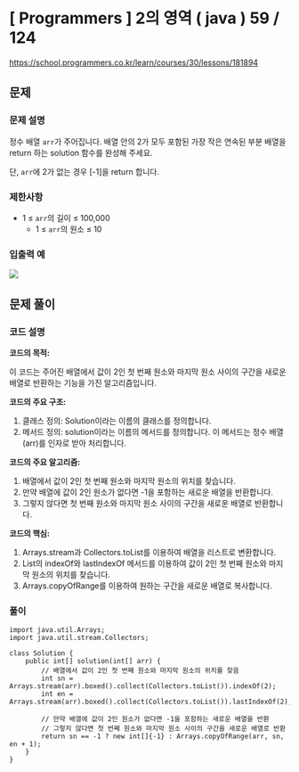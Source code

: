 # [ Programmers ] 2의 영역 ( java ) 59 / 124
https://school.programmers.co.kr/learn/courses/30/lessons/181894

## 문제 
### 문제 설명
정수 배열 `arr`가 주어집니다. 배열 안의 2가 모두 포함된 가장 작은 연속된 부분 배열을 return 하는 solution 함수를 완성해 주세요.

단, `arr`에 2가 없는 경우 [-1]을 return 합니다.
### 제한사항
- 1 ≤ `arr`의 길이 ≤ 100,000
    - 1 ≤ `arr`의 원소 ≤ 10

### 입출력 예
![](https://i.imgur.com/QRbu1dl.png)

## 문제 풀이
### 코드 설명

**코드의 목적:**

이 코드는 주어진 배열에서 값이 2인 첫 번째 원소와 마지막 원소 사이의 구간을 새로운 배열로 반환하는 기능을 가진 알고리즘입니다.

**코드의 주요 구조:**

1. 클래스 정의: Solution이라는 이름의 클래스를 정의합니다.
2. 메서드 정의: solution이라는 이름의 메서드를 정의합니다. 이 메서드는 정수 배열(arr)를 인자로 받아 처리합니다.

**코드의 주요 알고리즘:**

1. 배열에서 값이 2인 첫 번째 원소와 마지막 원소의 위치를 찾습니다.
2. 만약 배열에 값이 2인 원소가 없다면 -1을 포함하는 새로운 배열을 반환합니다.
3. 그렇지 않다면 첫 번째 원소와 마지막 원소 사이의 구간을 새로운 배열로 반환합니다.

**코드의 핵심:**

1. Arrays.stream과 Collectors.toList를 이용하여 배열을 리스트로 변환합니다.
2. List의 indexOf와 lastIndexOf 메서드를 이용하여 값이 2인 첫 번째 원소와 마지막 원소의 위치를 찾습니다.
3. Arrays.copyOfRange를 이용하여 원하는 구간을 새로운 배열로 복사합니다.

### 풀이
```
import java.util.Arrays;
import java.util.stream.Collectors;

class Solution {
    public int[] solution(int[] arr) {
        // 배열에서 값이 2인 첫 번째 원소와 마지막 원소의 위치를 찾음
        int sn = Arrays.stream(arr).boxed().collect(Collectors.toList()).indexOf(2);
        int en = Arrays.stream(arr).boxed().collect(Collectors.toList()).lastIndexOf(2);
        
        // 만약 배열에 값이 2인 원소가 없다면 -1을 포함하는 새로운 배열을 반환
        // 그렇지 않다면 첫 번째 원소와 마지막 원소 사이의 구간을 새로운 배열로 반환
        return sn == -1 ? new int[]{-1} : Arrays.copyOfRange(arr, sn, en + 1);
    }
}
```

